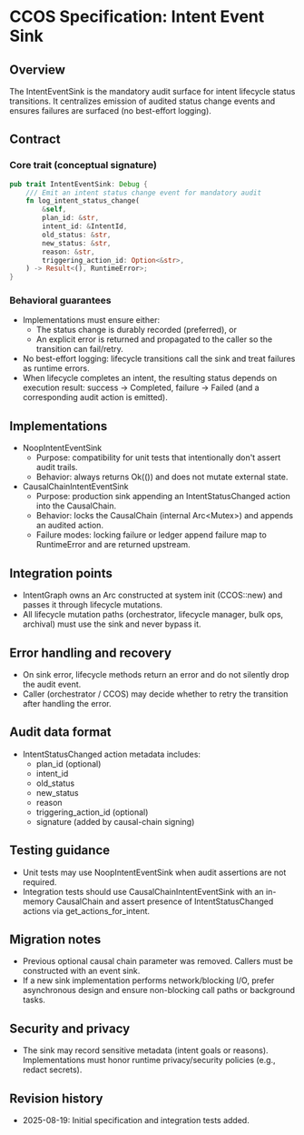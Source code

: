 # CCOS Specification: Intent Event Sink

## Overview

The IntentEventSink is the mandatory audit surface for intent lifecycle status transitions. It centralizes emission of audited status change events and ensures failures are surfaced (no best-effort logging).

## Contract

### Core trait (conceptual signature)

```rust
pub trait IntentEventSink: Debug {
    /// Emit an intent status change event for mandatory audit
    fn log_intent_status_change(
        &self,
        plan_id: &str,
        intent_id: &IntentId,
        old_status: &str,
        new_status: &str,
        reason: &str,
        triggering_action_id: Option<&str>,
    ) -> Result<(), RuntimeError>;
}
```

### Behavioral guarantees
- Implementations must ensure either:
  - The status change is durably recorded (preferred), or
  - An explicit error is returned and propagated to the caller so the transition can fail/retry.
- No best-effort logging: lifecycle transitions call the sink and treat failures as runtime errors.
- When lifecycle completes an intent, the resulting status depends on execution result: success → Completed, failure → Failed (and a corresponding audit action is emitted).

## Implementations
- NoopIntentEventSink
  - Purpose: compatibility for unit tests that intentionally don't assert audit trails.
  - Behavior: always returns Ok(()) and does not mutate external state.
- CausalChainIntentEventSink
  - Purpose: production sink appending an IntentStatusChanged action into the CausalChain.
  - Behavior: locks the CausalChain (internal Arc<Mutex<CausalChain>>) and appends an audited action.
  - Failure modes: locking failure or ledger append failure map to RuntimeError and are returned upstream.

## Integration points
- IntentGraph owns an Arc<dyn IntentEventSink> constructed at system init (CCOS::new) and passes it through lifecycle mutations.
- All lifecycle mutation paths (orchestrator, lifecycle manager, bulk ops, archival) must use the sink and never bypass it.

## Error handling and recovery
- On sink error, lifecycle methods return an error and do not silently drop the audit event.
- Caller (orchestrator / CCOS) may decide whether to retry the transition after handling the error.

## Audit data format
- IntentStatusChanged action metadata includes:
  - plan_id (optional)
  - intent_id
  - old_status
  - new_status
  - reason
  - triggering_action_id (optional)
  - signature (added by causal-chain signing)

## Testing guidance
- Unit tests may use NoopIntentEventSink when audit assertions are not required.
- Integration tests should use CausalChainIntentEventSink with an in-memory CausalChain and assert presence of IntentStatusChanged actions via get_actions_for_intent.

## Migration notes
- Previous optional causal chain parameter was removed. Callers must be constructed with an event sink.
- If a new sink implementation performs network/blocking I/O, prefer asynchronous design and ensure non-blocking call paths or background tasks.

## Security and privacy
- The sink may record sensitive metadata (intent goals or reasons). Implementations must honor runtime privacy/security policies (e.g., redact secrets).

## Revision history
- 2025-08-19: Initial specification and integration tests added.
